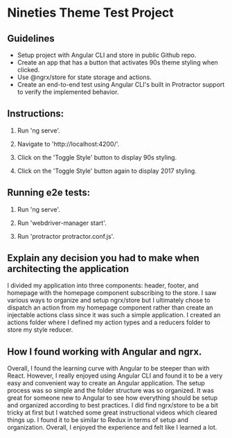 # Nineties Theme Test Project

## Guidelines
* Setup project with Angular CLI and store in public Github repo.
* Create an app that has a button that activates 90s theme styling when clicked.
* Use @ngrx/store for state storage and actions.
* Create an end-to-end test using Angular CLI's built in Protractor support to verify the implemented behavior.


## Instructions:

1. Run 'ng serve'.

2. Navigate to 'http://localhost:4200/'. 

3. Click on the 'Toggle Style' button to display 90s styling.

4. Click on the 'Toggle Style' button again to display 2017 styling.


## Running e2e tests:

1. Run 'ng serve'.

2. Run 'webdriver-manager start'.

3. Run 'protractor protractor.conf.js'.



## Explain any decision you had to make when architecting the application 

I divided my application into three components: header, footer, and homepage with the homepage component subscribing to the store. I saw various ways to organize and setup ngrx/store but I ultimately chose to dispatch an action from my homepage component rather than create an injectable actions class since it was such a simple application. I created an actions folder where I defined my action types and a reducers folder to store my style reducer.


## How I found working with Angular and ngrx.

Overall, I found the learning curve with Angular to be steeper than with React. However, I really enjoyed using Angular CLI and found it to be a very easy and convenient way to create an Angular application. The setup process was so simple and the folder structure was so organized. It was great for someone new to Angular to see how everything should be setup and organized according to best practices. I did find ngrx/store to be a bit tricky at first but I watched some great instructional videos which cleared things up. I found it to be similar to Redux in terms of setup and organization. Overall, I enjoyed the experience and felt like I learned a lot.



